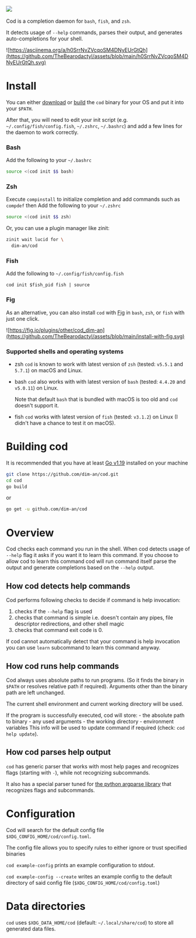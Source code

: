 ![](https://img.shields.io/badge/GO-passing-green?style=for-the-badge&logo=Go)

Cod is a completion daemon for ```bash```, ```fish```, and ```zsh```.

It detects usage of ```--help``` commands, parses their output, and generates
auto-completions for your shell.

![https://asciinema.org/a/h0SrrNvZVcqoSM4DNyEUrGtQh](https://github.com/TheBearodactyl/assets/blob/main/h0SrrNvZVcqoSM4DNyEUrGtQh.svg)

# Install
  
  You can either [download](https://github.com/dim-an/cod/releases) or [build](https://github.com/dim-an/cod/blob/master/README.org#Build) the ```cod``` binary
  for your OS and put it into your ```$PATH```.

  After that, you will need to edit your init script (e.g. ```~/.config/fish/config.fish```, ```~/.zshrc```, ```~/.bashrc```) and add a few lines for
  the daemon to work correctly.

### Bash
   Add the following to your ```~/.bashrc```
   ```bash
   source <(cod init $$ bash)
   ```

### Zsh
Execute `compinstall` to initialize completion and add commands such as `compdef` then
Add the following to your ```~/.zshrc```
```zsh
source <(cod init $$ zsh)
```
Or, you can use a plugin manager like zinit:
```zsh
zinit wait lucid for \
  dim-an/cod
```

### Fish
   Add the following to ```~/.config/fish/config.fish```
   ```fish
   cod init $fish_pid fish | source
   ```

### Fig

As an alternative, you can also install ```cod``` with [Fig](https://fig.io/plugins/other/cod_dim-an) in ```bash```, ```zsh```, or ```fish``` with just one click.

![https://fig.io/plugins/other/cod_dim-an](https://github.com/TheBearodactyl/assets/blob/main/install-with-fig.svg)

### Supported shells and operating systems
   
   - zsh
   ```cod``` is known to work with latest version of ```zsh``` (tested: ```v5.5.1``` and
   ```5.7.1```) on macOS and Linux.

   - bash
   ```cod``` also works with with latest version of ```bash``` (tested: ```4.4.20``` and
   ```v5.0.11```) on Linux.

     Note that default ```bash``` that is bundled with macOS is too old and ```cod```
     doesn't support it.

   - fish
   ```cod``` works with latest version of ```fish``` (tested: ```v3.1.2```) on Linux
   (I didn't have a chance to test it on macOS).


# Building cod
  It is recommended that you have at least [Go v1.19](https://golang.org/dl/) installed on your machine
  ```bash
  git clone https://github.com/dim-an/cod.git
  cd cod
  go build
  ```

  or

  ```bash
  go get -u github.com/dim-an/cod
  ```

# Overview
  Cod checks each command you run in the shell. When cod detects usage of
  ```--help``` flag it asks if you want it to learn this command. If you choose
  to allow cod to learn this command cod will run command itself parse the
  output and generate completions based on the ```--help``` output.

## How cod detects help commands
   Cod performs following checks to decide if command is help invocation:
   1. checks if the ```--help``` flag is used
   2. checks that command is simple i.e. doesn't contain any pipes, file
     descriptor redirections, and other shell magic
   3. checks that command exit code is 0.

   If cod cannot automatically detect that your command is help invocation
   you can use ```learn``` subcommand to learn this command anyway.

## How cod runs help commands
   Cod always uses absolute paths to run programs. (So it finds the binary in
   ```$PATH``` or resolves relative path if required). Arguments other than
   the binary path are left unchanged.

   The current shell environment and current working directory will be
   used.

   If the program is successfully executed, cod will store:
     - the absolute path to binary
     - any used arguments
     - the working directory
     - environment variables
   This info will be used to update command if required (check:
   ```cod help update```).

## How cod parses help output
   ```cod``` has generic parser that works with most help pages and
   recognizes flags (starting with ```-```), while not recognizing subcommands.

   It also has a special parser tuned for [the python argparse library](https://docs.python.org/library/argparse.html)
   that recognizes flags and subcommands.

# Configuration
  Cod will search for the default config file ```$XDG_CONFIG_HOME/cod/config.toml```.

  The config file allows you to specify rules to either ignore or trust specified binaries

  ```cod example-config``` prints an example configuration to stdout.
  
  ```cod example-config --create``` writes an example config to the default directory of said config file (```$XDG_CONFIG_HOME/cod/config.toml```)

# Data directories
  ```cod``` uses ```$XDG_DATA_HOME/cod``` (default: ```~/.local/share/cod```) to store all
  generated data files.
